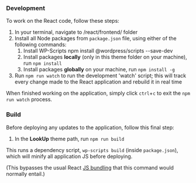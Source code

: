 ### Development
To work on the React code, follow these steps:

1. In your terminal, navigate to /react/frontend/ folder
2. Install all Node packages from `package.json` file, using either of the following commands:
    1. Install WP-Scripts npm install @wordpress/scripts --save-dev
    1. Install packages __locally__ (only in this theme folder on your machine), run `npm install`
    2. Install packages __globally__ on your machine, run `npm install -g`
3. Run `npm run watch` to run the development 'watch' script; this will track every change made to the React application and rebuild it in real time

When finished working on the application, simply click `ctrl`+`c` to exit the `npm run watch` process.

### Build
Before deploying any updates to the application, follow this final step:

1. In the __LookUp__ theme path, run `npm run build`

This runs a dependency script, `wp-scripts build` (inside `package.json`), which will minify all application JS before deploying.

(This bypasses the usual React [JS bundling](https://create-react-app.dev/docs/production-build) that this command would normally entail.)